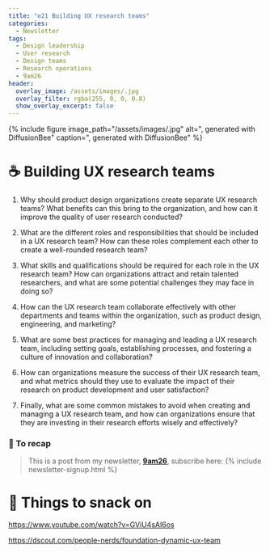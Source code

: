 ```yaml
---
title: "e21 Building UX research teams"
categories:
  - Newsletter
tags:
  - Design leadership
  - User research
  - Design teams
  - Research operations
  - 9am26
header:
  overlay_image: /assets/images/.jpg
  overlay_filter: rgba(255, 0, 0, 0.8)
  show_overlay_excerpt: false
---
```


{% include figure image_path="/assets/images/.jpg" alt=", generated with DiffusionBee" caption=", generated with DiffusionBee" %}

# ☕ Building UX research teams

1.  Why should product design organizations create separate UX research teams? What benefits can this bring to the organization, and how can it improve the quality of user research conducted?
    
2.  What are the different roles and responsibilities that should be included in a UX research team? How can these roles complement each other to create a well-rounded research team?
    
3.  What skills and qualifications should be required for each role in the UX research team? How can organizations attract and retain talented researchers, and what are some potential challenges they may face in doing so?
    
4.  How can the UX research team collaborate effectively with other departments and teams within the organization, such as product design, engineering, and marketing?
    
5.  What are some best practices for managing and leading a UX research team, including setting goals, establishing processes, and fostering a culture of innovation and collaboration?
    
6.  How can organizations measure the success of their UX research team, and what metrics should they use to evaluate the impact of their research on product development and user satisfaction?
    
7.  Finally, what are some common mistakes to avoid when creating and managing a UX research team, and how can organizations ensure that they are investing in their research efforts wisely and effectively?

### 🥤 To recap

> This is a post from my newsletter, **[9am26](https://polgarp.com/categories/newsletter/)**, subscribe here:
> {% include newsletter-signup.html %}

# 🍪 Things to snack on

https://www.youtube.com/watch?v=GViU4sAI6os

https://dscout.com/people-nerds/foundation-dynamic-ux-team


